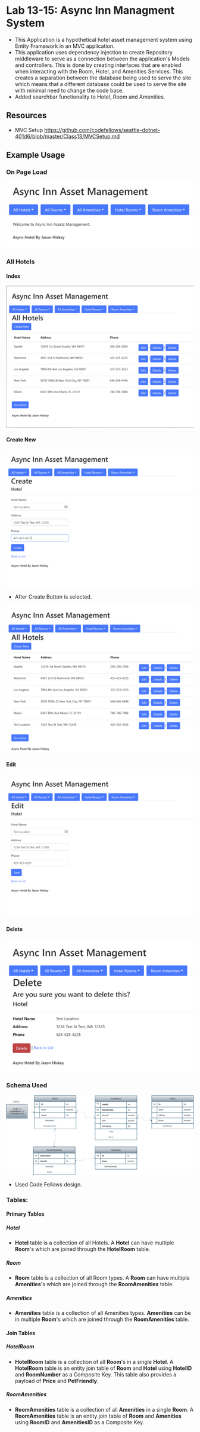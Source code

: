 
# Lab 13-15: Async Inn Managment System 

- This Application is a hypothetical hotel asset management system using Entity Framework in an MVC application.
- This application uses dependency injection to create Repository middleware to serve as a connection between the application's Models and controllers. This is done by creating interfaces that are enabled  when interacting with the Room, Hotel, and Amenities Services. This creates a separation between the database being used to serve the site which means that a different database could be used to serve the site with minimal need to change the code base.
- Added searchbar functionality to Hotel, Room and Amenities.
   
## Resources
- MVC Setup https://github.com/codefellows/seattle-dotnet-401d6/blob/master/Class13/MVCSetup.md

## Example Usage
### On Page Load

![Home Index](assets/home.PNG)    

### All Hotels

#### Index

![All Hotels Index](assets/allHotels.PNG)

#### Create New

![All Hotels Create](assets/allHotelsCreate.PNG)

- After Create Button is selected.

![All Hotels Submit](assets/allHotelsCreateSubmit.PNG)

#### Edit

![All Hotels Edit](assets/allHotelsEdit.PNG)

#### Delete

![All Hotels Delete](assets/allHotelsDelete.PNG)

### Schema Used
![Hotel Schema](/assets/hotelSchema.png)    
- Used Code Fellows design.

### Tables:

#### Primary Tables
##### Hotel
- **Hotel** table is a collection of all Hotels. A **Hotel** can have multiple **Room**'s which are joined through the **HotelRoom** table.

##### Room
- **Room** table is a collection of all Room types. A **Room** can have multiple **Amenities**'s which are joined through the **RoomAmenities** table.

##### Amenities
- **Amenities** table is a collection of all Amenities types. **Amenities** can be in multiple **Room**'s which are joined through the **RoomAmenities** table.

#### Join Tables

##### HotelRoom
- **HotelRoom** table is a collection of all **Room**'s in a single **Hotel**. A **HotelRoom** table is an entity join table of **Room** and **Hotel** using **HotelID** and **RoomNumber** as a Composite Key. This table also provides a payload of **Price** and **PetFriendly**.

##### RoomAmenities
- **RoomAmenities** table is a collection of all **Amenities** in a single **Room**. A **RoomAmenities** table is an entity join table of **Room** and **Amenities** using **RoomID** and **AmenitiesID** as a Composite Key.



